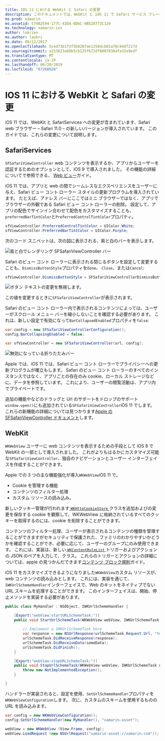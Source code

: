 ```yaml
---
title: IOS 11 における WebKit と Safari の変更
description: このドキュメントでは、WebKit と iOS 11 で Safari サービス フレームワークに加えられた変更について説明します。 これには SFSafariViewController で更新プログラムと WKWebView の新機能をスタイル設定を操作する方法について説明します。
ms.prod: xamarin
ms.assetid: C74B2E94-177C-43D4-8D6C-9B528773C120
ms.technology: xamarin-ios
author: lobrien
ms.author: laobri
ms.date: 09/12/2017
ms.openlocfilehash: 5ced73b1f3f5b8207ae1258dcb01a78c94df217d
ms.sourcegitcommit: a153623a69b5cb125f672df8007838afa32e9edf
ms.translationtype: MT
ms.contentlocale: ja-JP
ms.lasthandoff: 06/20/2019
ms.locfileid: "67268920"
---
```

# <a name="webkit-and-safari-changes-in-ios-11"></a>IOS 11 における WebKit と Safari の変更

iOS 11 では、WebKit と SafariServices への変更が含まれています、Safari web ブラウザー – Safari 11.0 – の新しいバージョンが導入されています。 このガイドでは、これらの変更について説明します。

## <a name="safariservices"></a>SafariServices

`SFSafariViewController` web コンテンツを表示するか、アプリからユーザーを認証するためのオプションとして、iOS 9 で導入されました。 その機能の詳細についてで参照できる、 [Web ビュー](~/ios/user-interface/controls/uiwebview.md#safariviewcontroller)ガイド。

iOS 11 では、アプリと web の間でシームレスなエクスペリエンスをユーザーに与え、Safari ビュー コント ローラー スタイルの更新プログラムを導入されています。 たとえば、アドレス バーにここではミニ ブラウザーではなく、アプリでブラウザーの外観である Safari ビュー コント ローラーの削除。 設定して、アプリの配色でサインイン合わせて配色をカスタマイズすることも、`preferredBarTintColor`と`PreferredControlTintColor`プロパティ。

```csharp
sfViewController.PreferredControlTintColor = UIColor.White;
sfViewController.PreferredBarTintColor = UIColor.Purple;
```

次のコード スニペットは、次の図に表示される、紫と白のバーを表示します。

![紫と白でレンダリング SFSafariViewController バー](web-images/image1.png)

Safari のビュー コント ローラーに表示される閉じるボタンを設定して変更することも、`DismissButtonStyle`プロパティを`Done`、 `Close`、または`Cancel`:

```csharp
sfViewController.DismissButtonStyle = SFSafariViewControllerDismissButtonStyle.Close;
```

![ボタン テキストの変更を無視します。](web-images/image2.png)

この値を変更するときに`SFSafariViewController`が表示されます。


Safari のビュー コント ローラー内で表示されるコンテンツによっては、ユーザーがスクロール メニュー バーを縮小しないことを確認する必要があります。 これは、新しい設定で有効になって`BarCollapsedEnabled`プロパティを`false`:

```csharp
var config = new SFSafariViewControllerConfiguration();
config.BarCollapsingEnabled = false;

var sfViewController = new SFSafariViewController(url, config);
```

![無効になっている折りたたみバー](web-images/image3.png)

Apple では、iOS 11 では、Safari ビュー コント ローラーでプライバシーへの更新プログラムが確立もします。 Safari のビュー コント ローラーのすべてのインスタンスではなく、アプリごとの存在のみ cookie、ローカル ストレージなどに、データを参照しています。 これにより、ユーザーの閲覧活動は、アプリ内でプライベートです。

追加の機能やなどのドラッグと Url のサポートをドロップのサポート`window.open()`にも追加されている`SFSafariViewController`iOS 11 でします。 これらの新機能の詳細については見つかります[Apple の SFSafariViewController ドキュメント](https://developer.apple.com/documentation/safariservices/sfsafariviewcontroller?changes=latest_minor)します。


## <a name="webkit"></a>WebKit

`WKWebView` ユーザーに web コンテンツを表示するための手段として iOS 8 で WebKit の一部として導入されました。 これがよりもはるかにカスタマイズ可能な`SFSafariViewController`、独自のナビゲーションとユーザー インターフェイスを作成することができます。

Apple での 3 つの主な機能強化が導入`WKWebView`iOS 11 で。 

- Cookie を管理する機能
- コンテンツのフィルター処理
- カスタム リソースの読み込み。 

新しいクッキー管理が行われます[ `WKHttpCookieStore` ](https://developer.apple.com/documentation/webkit/wkhttpcookiestore)クラスを追加およびの変更を保存する cookie を観察して、WKWebView に格納されているすべてのクッキーを取得するのには、cookie を削除することができます。

コンテンツのフィルター処理、ユーザーが表示されるコンテンツの種類を管理することができますがセキュリティで保護された、ファミリのわかりやすいかどうかを確認することができ、必要に応じて、ユーザーのグループにのみ使用できます。 これには、実装は、新しい[ `WKContentRuleList` ](https://developer.apple.com/documentation/webkit/wkcontentrulelist)トリガーおよびアクションの JSON のペアを入力して、クラス。 これらのトリガーとアクションの詳細については、apple の見つかんだできます[コンテンツ ブロック規則](https://developer.apple.com/library/content/documentation/Extensions/Conceptual/ContentBlockingRules/Introduction/Introduction.html)ガイド。

iOS 11 をカスタマイズできるようになりました`WKWebView`カスタム リソースが、web コンテンツの読み込みとします。 これには、実装を通じて、`IWKUrlSchemeHandler`インターフェイスで、Web のキットをネイティブでない URL スキームを処理することができます。 このインターフェイスは、開始、停止メソッドを実装する必要があります。

```csharp
public class MyHandler : NSObject, IWKUrlSchemeHandler {

    [Export("webView:startURLSchemeTask:")]
    public void StartUrlSchemeTask(WKWebView webView, IWKUrlSchemeTask urlSchemeTask){
        
        // Implement a IWKUrlSchemeTask here
        var response = new NSUrlResponse(urlSchemeTask.Request.Url, "text/html", ContentLength, null);
        urlSchemeTask.DidReceiveResponse(response);
        urlSchemeTask.DidReceiveData(someData);
        urlSchemeTask.DidFinish();
    }

    [Export("webView:stopURLSchemeTask:")]
    public void StopUrlSchemeTask(WKWebView webView, IWKUrlSchemeTask urlSchemeTask){
        throw new NotImplementedException();
    }

}
``` 

ハンドラーが実装されると、設定を使用、`SetUrlSchemeHandler`プロパティを`WKWebViewConfiguration`します。 次に、カスタムのスキームを使用するものの URL を読み込みます。

```csharp
var config = new WKWebViewConfiguration();
config.SetUrlSchemeHandler(new MyHandler(), "xamarin-asset");

webView = new WKWebView (View.Frame, config);
webView.LoadRequest (new NSUrlRequest("xamarin-asset://xamarin.com"));
```

